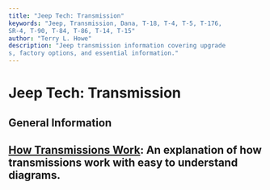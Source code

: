 ```yaml
---
title: "Jeep Tech: Transmission"
keywords: "Jeep, Transmission, Dana, T-18, T-4, T-5, T-176,
SR-4, T-90, T-84, T-86, T-14, T-15"
author: "Terry L. Howe"
description: "Jeep transmission information covering upgrade
s, factory options, and essential information."
---
```

# Jeep Tech: Transmission

## General Information

[How Transmissions Work](https://www.howstuffworks.com/transmission.html): An explanation of how transmissions work with easy to understand diagrams.   
---